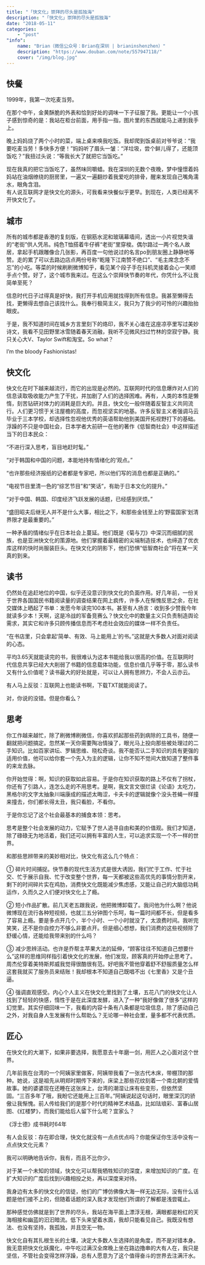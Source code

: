 ```yaml
---
title: "「快文化」崇拜的尽头是孤独海"
description: "「快文化」崇拜的尽头是孤独海"
date: "2018-05-11"
categories:
    - "post"
"info":
    name: "Brian（微信公众号：Brian在深圳 | brianinshenzhen）"
    description: "https://www.douban.com/note/557947118/"
    cover: "/img/blog.jpg"
---
```


快餐
--

1999年，我第一次吃麦当劳。

在那个中午，金黄酥脆的外表和恰到好处的调味一下子征服了我。更能让一个小孩子感到惊奇的是：我站在柜台前面，用手指一指，图片里的东西就能马上递到我手上。

晚上妈妈烧了两个小时的菜，端上桌来唤我吃饭。我却爬到饭桌前对爷爷说：“我要吃麦当劳！多快多方便！”妈妈听了眉头一皱：“洋垃圾，尝个鲜儿得了，还能顶饭吃？”我扭过头说：“等我长大了就把它当饭吃。”

现在我真的把它当饭吃了，虽然味同嚼蜡。我在深圳的无数个夜晚，梦中憧憬着妈妈站在油烟缭绕的厨房里，一遍又一遍翻炒着我爱吃的排骨，醒来发现自己嘴角濡水，眼角含泪。  
有人说互联网才是快文化的源头，可我看来快餐似乎更早。到现在，人类已经离不开快文化了。

城市
--

所有的城市都是香港的复刻版，在钢筋水泥和玻璃幕墙间，透出一小片视觉失谐的“老街”供人凭吊。纯色T恤搭着牛仔裤“老街”里穿梭。偶尔路过一两个名人故居，拿起手机跟雕像合几张影，再百度一句他说过的名言po到朋友圈上静静地等赞。走的累了可以去路边店点两份号称“乾隆下江南赞不绝口”、“毛主席念念不忘”的小吃。等菜的时候刷刷微博知乎，看见某个段子手在抖机灵接着会心一笑顺手点个赞。好了，这个城市我来过。在这么个崇拜快节奏的年代，你凭什么不让我简单至死？

信息时代日子过得真是好快，我打开手机应用就找得到所有信息。我甚至懒得去找，更懒得去想自己该找什么。我奉行极简主义，我只为了我少的可怜的兴趣抬抬眼皮。

于是，我不知道时间在城乡方言里刻下的烙印，我不关心谁在这座凉亭里写过美妙诗文，我看不见田野里冰雪随着春天消融，我听不见微风扫过竹林的空寂宁静。我只关心大V、Taylor Swift和淘宝。So what？

I’m the bloody Fashionistas!

快文化
---

快文化在时下越来越流行，而它的出现是必然的。互联网时代的信息爆炸对人们的信息读取吸收能力产生了干扰，并加剧了人们的选择困难。再有，人类的本性是懒惰，刻苦钻研对体力的消耗是巨大的。并且，快文化一般伴随着反智主义共同流行。人们更习惯于关注屋檐的高度，而忽视坚实的地基。许多反智主义者强调马云毕业于三本学校，却选择性忽视他优秀的英语帮助他到美国开拓视野打下的基础。浮躁的不只是中国社会，日本学者大前研一在他的著作《低智商社会》中这样描述当下的日本民众：

“不进行深入思考，盲目地赶时髦。”

“对于韩国和中国的问题，本能地持有情绪化的‘观点。”

“也许那些经济报纸的记者都是专家吧，所以他们写的消息也都是正确的。”

“电视节目里清一色的“综艺节目”和“笑话”，有助于日本文化的提升。”

“对于中国、韩国、印度经济飞跃发展的话题，已经感到厌烦。”

“盛田昭夫后继无人并不是什么大事，相比之下，和那些金钱至上的‘野蛮国家’划清界限才是最重要的。”

一种矛盾的情绪似乎在日本社会上蔓延。他们既是《菊与刀》中深沉而细腻的民族，也是亚洲快文化的策源地。他们掌握着最精密的尖端制造技术，也缔造了优衣库这样的快时尚服装巨头。在快文化的阴影下，他们恐惧“低智商社会”将在某一天真的到来。

读书
--

仍然处在追赶地位的中国，似乎还没意识到快文化的负面作用。好几年前，一份关于世界各国国民书籍阅读量的调查结果在网上疯传，许多人在惭愧反思之余，在社交媒体上晒起了书单：发愿今年读完100本书。甚至有人扬言：收到多少赞我今年就读多少本！天啊，这是冷战的军备竞赛么？快文化中的数量主义只负责制造舆论需求，其实它和许多只顾传播信息而不考虑社会效应的媒体一样不负责任。

“在书店里，只会拿起‘简单、有效、马上能用上’的书。”这就是大多数人对面对阅读的心态。

平均3.65天就能读完的书，我很难认为这本书能给我以很高的价值。在互联网时代信息共享已经大大削弱了书籍的信息载体功能，信息价值几乎等于零，那么读书又有什么价值呢？读书最大的好处就是，可以让人拥有思辨力，不会人云亦云。

有人马上反驳：互联网上也能读书啊，下载TXT就能阅读了。

对，你说的没错。但是你看么？

思考
--

你工作越来越忙，除了刷微博刷微信，你喜欢抓起那些药到病除的工具书，随便一翻就把问题搞定。忽然某一天你需要陶冶情操了，眼光马上投向那些被处理过的二手知识。比如百家讲坛、罗辑思维、晓松奇谈。我不能否认二手知识的具有更强的适用价值，他可以给你套一个先入为主的逻辑，让你不知不觉间大致知道了整件事的来龙去脉。

你开始觉得：啊，知识的获取如此容易。于是你在知识获取的路上不仅有了拐杖，你还有了引路人，连怎么走的不用思考。是啊，我文言文很烂读《论语》太吃力，黑格尔的文字太抽象川端康成的描述太晦涩，卡夫卡的逻辑就像个没头苍蝇一样撞来撞去，你们都长得太丑，我只看脸，不看你。

于是你忘记了这个社会最基本的捕食本领：思考。

思考是整个社会发展的动力，它赋予了世人追寻自由和美的价值观。我们才知道，除了碌碌无为地活着，我们还可以拥有丰富的人生，可以追求实现一个不一样的世界。

和那些思辨带来的美妙相对比，快文化有这么几个特点：

① 碎片时间捕捉。快节奏的现代生活方式是很大诱因，我们忙于工作、忙于社交、忙于展示自我、忙于改变整个世界，每一天都被这些高优先的事情分割开来，剩下的时间碎片实在鸡肋，消费快文化既能减少焦虑感，又能让自己的大脑低功耗运作，久而久之人们便对快文化上了瘾。

② 短小作品扩散。前几天老五跟我说，他把微博卸载了。我问他为什么啊？他说微博现在流行各种短视频，也就三五分钟图个乐呵，每一篇时间都不长，但是看多了容易上瘾。要是多点开几个，半个小时、一个小时就没了，太浪费时间。我听完笑笑，还不是你自控力不够么非要点开。但是细心想想，我们消费的这些视频除了舒缓心情，还能给我带来别的什么吗？

③ 减少思辨活动。也许是乔帮主苹果大法的延伸，“顾客往往不知道自己想要什么”这样的思维同样指引着快文化的发展，他们发现，顾客真的开始停止思考了。周杰伦穿着美特斯邦威我觉得很酷很有范。好吧我不管他穿着舒不舒服质量怎么样这套我就买了服务员来结账！我却根本不知道自己既唱不出《七里香》又是个丑逼。

④ 强调直观感受。内心个人主义在快文化里找到了土壤，五花八门的快文化让人找到了轻轻的快感，惰性于是在此深度发酵，进入了一种“我好像做了很多”这样的幻觉里。其实仔细回味一下，我看的内容十条有八条都是垃圾信息，除了感动自己之外，对我自身人生发展有什么帮助么？无论哪一种社会里，量多都不代表优质。

匠心
--

在快文化的大潮下，如果非要选择，我愿意去十年磨一剑，用匠人之心面对这个世界。

几年前我在台湾的一个阿姨家里做客，阿姨带我看了一张古代木床，带棚顶的那种。她说，这是祖先从明郑时期传下来的，床梁上那些花纹刻着一个南北朝的爱情故事。她的婆婆现在还睡在这张床上，台湾的潮湿让床有些变形，但依然坚固。“三百多年了哦，我盼它还能用上三百年。”阿姨说起这句话时，眼里深沉的骄傲让我惭愧。前人传给我们的是那个时代的精神艺术结晶，比如珐琅彩、富春山居图、《红楼梦》，而我们能给后人留下什么呢？宜家么？

《浮士德》成书耗时64年

有人会反驳：存在即合理，快文化就没有一点点优点吗？你能保证你生活中没有一点点快文化元素？

我可以明确地告诉你，我有，而且不比你少。

对于某一个未知的领域，快文化可以帮我牺牲知识的深度，来增加知识的广度。在扩大知识的广度后找到兴趣相投之处，再以深度来对待。

我身边有太多的快文化的信徒，他们的广博仿佛像大海一样无边无际，没有什么话题是他们接不上的，但随着话题的深入我才发现他们所谓的了解都是浅尝辄止。

那种感觉仿佛就是到了世界的尽头，我站在海平面上漂浮无根，满眼都是粉红的天海相接和幽蓝的汩汩暗流。低下头来望着水面，我却只能看见自己。我既没有想法、也没有坚持，我孤独，并且空无一物。

快文化自有其扎根生长的土壤，决定大多数人生选择的是角度，而不是对错本身。我无意把快文化妖魔化，中午吃过满汉全席晚上坐在路边撸串的大有人在，我只是坚信，不管社会变得怎样浮躁，总有人愿意为了这个值得奋斗的世界去注满汗水。